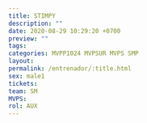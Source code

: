 ```yaml
---
title: STIMPY
description: ""
date: 2020-08-29 10:29:20 +0700
preview: ""
tags: 
categories: MVPP1024 MVPSUR MVPS SMP
layout: 
permalink: /entrenador/:title.html
sex: male1
tickets: 
team: SM
MVPS: 
rol: AUX
---
```

